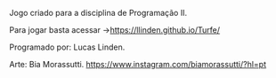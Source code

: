 Jogo criado para a disciplina de Programação II.

Para jogar basta acessar →https://llinden.github.io/Turfe/

Programado por: Lucas Linden.

Arte: Bia Morassutti. https://www.instagram.com/biamorassutti/?hl=pt
